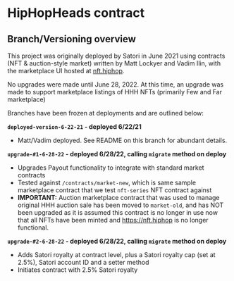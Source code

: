 # HipHopHeads contract

## Branch/Versioning overview

This project was originally deployed by Satori in June 2021 using contracts (NFT & auction-style market) written by Matt Lockyer and Vadim Ilin, with the marketplace UI hosted at [nft.hiphop](https://nft.hiphop).

No upgrades were made until June 28, 2022. At this time, an upgrade was made to support marketplace listings of HHH NFTs (primarily Few and Far marketplace)

Branches have been frozen at deployments and are outlined below:

**`deployed-version-6-22-21` - deployed 6/22/21**

- Matt/Vadim deployed. See README on this branch for abundant details.

**`upgrade-#1-6-28-22` - deployed 6/28/22, calling `migrate` method on deploy**

- Upgrades Payout functionality to integrate with standard market contracts
- Tested against `/contracts/market-new`, which is same sample marketplace contract that we test `nft-series` NFT contract against
- **IMPORTANT:** Auction marketplace contract that was used to manage original HHH auction sale has been moved to `market-old`, and has NOT been upgraded as it is assumed this contract is no longer in use now that all NFTs have been minted and https://nft.hiphop is no longer functional.

**`upgrade-#2-6-28-22` - deployed 6/28/22, calling `migrate` method on deploy**

- Adds Satori royalty at contract level, plus a Satori royalty cap (set at 2.5%), Satori account ID and a setter method
- Initiates contract with 2.5% Satori royalty
